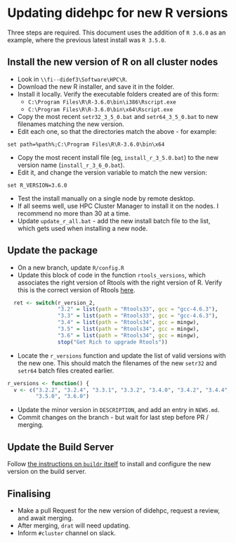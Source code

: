 # Updating didehpc for new R versions

Three steps are required. This document uses the addition of `R 3.6.0` as an example, where the previous latest
install was `R 3.5.0`.

## Install the new version of R on all cluster nodes

* Look in `\\fi--didef3\Software\HPC\R`.
* Download the new R installer, and save it in the folder.
* Install it locally. Verify the executable folders created are of this form:
  * `C:\Program Files\R\R-3.6.0\bin\i386\Rscript.exe`
  * `C:\Program Files\R\R-3.6.0\bin\x64\Rscript.exe`
* Copy the most recent `setr32_3_5_0.bat` and `setr64_3_5_0.bat` to new filenames matching the new version.
* Edit each one, so that the directories match the above - for example:
```
set path=%path%;C:\Program Files\R\R-3.6.0\bin\x64
```
* Copy the most recent install file (eg, `install_r_3_5.0.bat`) to the new version name (`install_r_3_6_0.bat`).
* Edit it, and change the version variable to match the new version:
```
set R_VERSION=3.6.0
```
* Test the install manually on a single node by remote desktop.
* If all seems well, use HPC Cluster Manager to install it on the nodes. I recommend no more than 30 at a time.
* Update `update_r_all.bat` - add the new install batch file to the list, which gets used when installing a new node.

## Update the package

* On a new branch, update `R/config.R`
* Update this block of code in the function `rtools_versions`, which associates the right version of Rtools with the 
right version of R. Verify this is the correct version of Rtools [here](https://cran.r-project.org/bin/windows/Rtools/).
```r
  ret <- switch(r_version_2,
                "3.2" = list(path = "Rtools33", gcc = "gcc-4.6.3"),
                "3.3" = list(path = "Rtools33", gcc = "gcc-4.6.3"),
                "3.4" = list(path = "Rtools34", gcc = mingw),
                "3.5" = list(path = "Rtools34", gcc = mingw),
                "3.6" = list(path = "Rtools34", gcc = mingw),
                stop("Get Rich to upgrade Rtools"))
```
* Locate the `r_versions` function and update the list of valid versions with the new one. This should match the 
filenames of the new `setr32` and `setr64` batch files created earlier.
```r
r_versions <- function() {
  v <- c("3.2.2", "3.2.4", "3.3.1", "3.3.2", "3.4.0", "3.4.2", "3.4.4",
         "3.5.0", "3.6.0")
```
* Update the minor version in `DESCRIPTION`, and add an entry in `NEWS.md`.
* Commit changes on the branch - but wait for last step before PR / merging.

## Update the Build Server

Follow [the instructions on `buildr` itself](https://github.com/mrc-ide/buildr/blob/master/setup.md) to install and configure the new version on the build server.

## Finalising

* Make a pull Request for the new version of didehpc, request a review, and await merging.
* After merging, `drat` will need updating. 
* Inform `#cluster` channel on slack.
